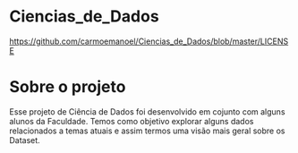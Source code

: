 # Ciencias_de_Dados
https://github.com/carmoemanoel/Ciencias_de_Dados/blob/master/LICENSE
# Sobre o projeto
Esse projeto de Ciência de  Dados  foi desenvolvido em cojunto com alguns alunos da Faculdade.
Temos como objetivo explorar alguns dados relacionados a temas atuais e assim  termos uma visão mais geral sobre os Dataset.
